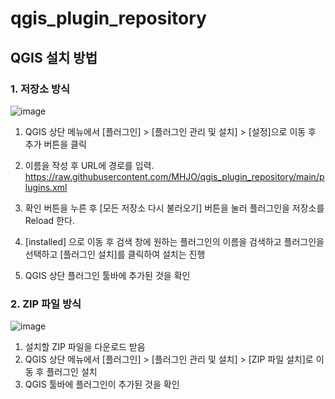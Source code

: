 # qgis_plugin_repository


## QGIS 설치 방법

### 1. 저장소 방식
![image](https://github.com/MHJO/qgis_plugin_repository/assets/107253765/660f06cf-67bf-4c21-9faa-5f0863de7613)
1. QGIS 상단 메뉴에서 [플러그인] > [플러그인 관리 및 설치] > [설정]으로 이동 후 추가 버튼을 클릭

2. 이름을 작성 후 URL에 경로를 입력.
   https://raw.githubusercontent.com/MHJO/qgis_plugin_repository/main/plugins.xml

3. 확인 버튼을 누른 후 [모든 저장소 다시 불러오기] 버튼을 눌러 플러그인을 저장소를 Reload 한다.
4. [installed] 으로 이동 후 검색 창에 원하는 플러그인의 이름을 검색하고 플러그인을 선택하고 [플러그인 설치]를 클릭하여 설치는 진행
5. QGIS 상단 플러그인 툴바에 추가된 것을 확인


### 2. ZIP 파일 방식
![image](https://github.com/MHJO/qgis_plugin_repository/assets/107253765/39613455-f4a2-4846-bd67-e0c6e966d8b3)

1. 설치할 ZIP 파일을 다운로드 받음
2. QGIS 상단 메뉴에서 [플러그인] > [플러그인 관리 및 설치] > [ZIP 파일 설치]로 이동 후 플러그인 설치
3. QGIS 툴바에 플러그인이 추가된 것을 확인
